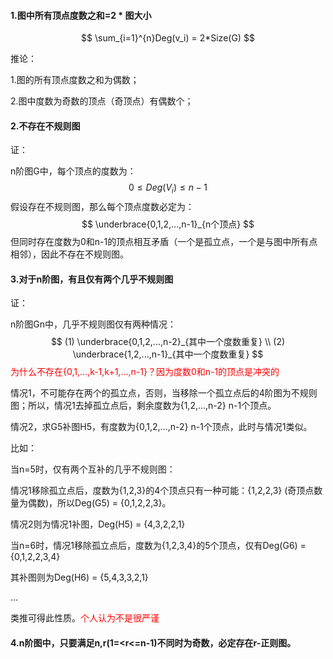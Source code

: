 #### 1.图中所有顶点度数之和=2 * 图大小

$$
\sum_{i=1}^{n}Deg(v_i) = 2*Size(G)
$$

推论：

1.图的所有顶点度数之和为偶数；

2.图中度数为奇数的顶点（奇顶点）有偶数个；

#### 2.不存在不规则图

证：

n阶图G中，每个顶点的度数为：
$$
0 \leq Deg(V_i) \leq n-1
$$
假设存在不规则图，那么每个顶点度数必定为：
$$
\underbrace{0,1,2,...,n-1}_{n个顶点}
$$
但同时存在度数为0和n-1的顶点相互矛盾（一个是孤立点，一个是与图中所有点相邻），因此不存在不规则图。

#### 3.对于n阶图，有且仅有两个几乎不规则图

证：

n阶图Gn中，几乎不规则图仅有两种情况：
$$
(1) \underbrace{0,1,2,...,n-2}_{其中一个度数重复} \\
(2) \underbrace{1,2,...,n-1}_{其中一个度数重复}
$$
<font color='red'>为什么不存在{0,1,...,k-1,k+1,...,n-1}？因为度数0和n-1的顶点是冲突的</font>

情况1，不可能存在两个的孤立点，否则，当移除一个孤立点后的4阶图为不规则图；所以，情况1去掉孤立点后，剩余度数为{1,2,...,n-2} n-1个顶点。

情况2，求G5补图H5，有度数为{0,1,2,...,n-2} n-1个顶点，此时与情况1类似。

比如：

当n=5时，仅有两个互补的几乎不规则图：

情况1移除孤立点后，度数为{1,2,3}的4个顶点只有一种可能：{1,2,2,3} (奇顶点数量为偶数)，所以Deg(G5) = {0,1,2,2,3}。

情况2则为情况1补图，Deg(H5) = {4,3,2,2,1}

当n=6时，情况1移除孤立点后，度数为{1,2,3,4}的5个顶点，仅有Deg(G6) = {0,1,2,2,3,4}

其补图则为Deg(H6) = {5,4,3,3,2,1}

...

类推可得此性质。<font color='red'>个人认为不是很严谨</font>

#### 4.n阶图中，只要满足n,r(1=<r<=n-1)不同时为奇数，必定存在r-正则图。

